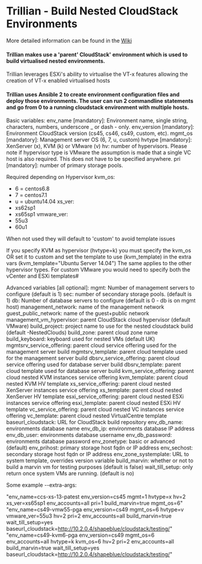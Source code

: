 # Trillian - Build Nested CloudStack Environments

More detailed information can be found in the [Wiki](https://github.com/shapeblue/Trillian/wiki)

#### Trillian makes use a 'parent' CloudStack' environment which is used to build virtualised nested environments.

Trillian leverages ESXi's ability to virtualise the VT-x features allowing the creation of VT-x enabled virtualised hosts

#### Trillian uses Ansible 2 to create environment configuration files and deploy those environments. The user can run 2 commandline statements and go from 0 to a running cloudstack environment with multiple hosts. 



 Basic variables:
   env_name [mandatory]: Environment name, single string, characters, numbers, underscore _ or dash - only.
   env_version [mandatory]: Environment CloudStack version (cs45, cs46, cs49, custom, etc).
   mgmt_os [mandatory]: Management server OS (6, 7, u, custom)
   hvtype [mandatory]: XenServer (x), KVM (k) or VMware (v)
   hv: number of hypervisors. Please note if hypervisor type is VMware the assumption is made that a single VC host is also required.                            This does not have to be specified anywhere.
   pri [mandatory]: number of primary storage pools.
   
 Required depending on Hypervisor
 kvm_os:
 -	6 = centos6.8
 -	7 = centos7.1
 -	u = ubuntu14.04
 xs_ver:
 -	xs62sp1
 -	xs65sp1
 vmware_ver:
 -	55u3
 -	60u1

 When not used they will default to 'custom' to avoid template issues

 If you specify KVM as hypervisor  (hvtype=k) you must specify the kvm_os OR set it to custom and set the template to use (kvm_template) in the extra vars (kvm_template="Ubuntu Server 14.04")
 The same applies to the other hypervisor types. For custom VMware you would need to specify both the vCenter and ESXi templates#



 Advanced variables [all optional]:
   mgmt: Number of management servers to configure (default is 1)
   sec: number of secondary storage pools. (default is 1)
   db: Number of database servers to configure (default is 0 - db is on mgmt host)
   management_network: name of the management network
   guest_public_network: name of the guest+public network
   management_vm_hypervisor: parent CloudStack cloud hypervisor (default VMware)
   build_project: project name to use for the nested cloudstack build (default <accountname>-NestedClouds)
   build_zone: parent cloud zone name
   build_keyboard: keyboard used for nested VMs (default UK)
   mgmtsrv_service_offering: parent cloud service offering used for the management server build
   mgmtsrv_template: parent cloud template used for the management server build
   dbsrv_service_offering: parent cloud service offering used for database server build
   dbsrv_template: parent cloud template used for database server build
   kvm_service_offering: parent cloud nested KVM instances service offering
   kvm_template: parent cloud nested KVM HV template
   xs_service_offering: parent cloud nested XenServer instances service offering
   xs_template: parent cloud nested XenServer HV template
   esxi_service_offering: parent cloud nested ESXi instances service offering
   esxi_template: parent cloud nested ESXi HV template
   vc_service_offering: parent cloud nested VC instances service offering
   vc_template: parent cloud nested VirtualCentre template
   baseurl_cloudstack: URL for CloudStack build repository
   env_db_name: environments database name
   env_db_ip: environments database IP address
   env_db_user: environments database username
   env_db_password: environments database password
   env_zonetype: basic or advanced (default)
   env_prihost: primary storage host fqdn or IP address
   env_sechost: secondary storage host fqdn or IP address
   env_zone_systemplate: URL to system template, overrides version variable
   build_marvin: whether or not to build a marvin vm for testing purposes (default is false)
   wait_till_setup: only return once system VMs are running. (default is no)


 Some example --extra-args:

 "env_name=ccs-xs-13-patest env_version=cs45 mgmt=1 hvtype=x hv=2 xs_ver=xs65sp1 env_accounts=all pri=1 build_marvin=true mgmt_os=6"
 "env_name=cs49-vmw55-pga env_version=cs49 mgmt_os=6 hvtype=v vmware_ver=55u3 hv=2 pri=2 env_accounts=all build_marvin=true wait_till_setup=yes baseurl_cloudstack=http://10.2.0.4/shapeblue/cloudstack/testing/"
 "env_name=cs49-kvm6-pga env_version=cs49 mgmt_os=6 env_accounts=all hvtype=k kvm_os=6 hv=2 pri=2 env_accounts=all build_marvin=true wait_till_setup=yes baseurl_cloudstack=http://10.2.0.4/shapeblue/cloudstack/testing/"
